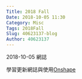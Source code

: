 ```yaml
---
Title: 2018 Fall
Date: 2018-10-05 11:30
Category: Misc
Tags: 2018Fall
Slug: 40623137-blog
Author: 40623137
---
```


2018-10-05 網誌

<!-- PELICAN_END_SUMMARY -->

學習更新網誌與使用[Onshape](https://www.onshape.com/)



